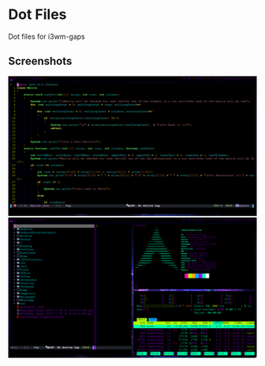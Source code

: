 
# Dot Files
Dot files for i3wm-gaps
## Screenshots
![App Screenshot](https://github.com/IamHARSHDABAS/DotFiles/blob/master/Screenshot/One.png?raw=true)
![App Screenshot](https://github.com/IamHARSHDABAS/DotFiles/blob/master/Screenshot/Two.png?raw=true)
